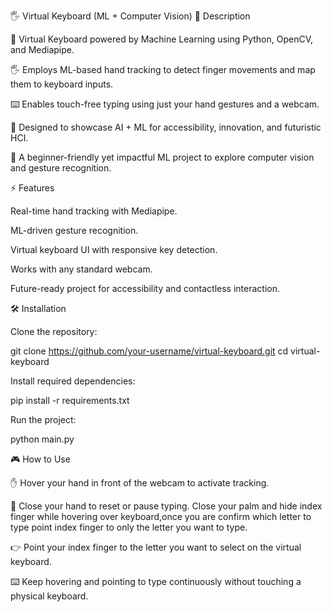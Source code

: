 🖐️ Virtual Keyboard (ML + Computer Vision)
📌 Description

🤖 Virtual Keyboard powered by Machine Learning using Python, OpenCV, and Mediapipe.

🖐️ Employs ML-based hand tracking to detect finger movements and map them to keyboard inputs.

⌨️ Enables touch-free typing using just your hand gestures and a webcam.

🎯 Designed to showcase AI + ML for accessibility, innovation, and futuristic HCI.

🚀 A beginner-friendly yet impactful ML project to explore computer vision and gesture recognition.

⚡ Features

Real-time hand tracking with Mediapipe.

ML-driven gesture recognition.

Virtual keyboard UI with responsive key detection.

Works with any standard webcam.

Future-ready project for accessibility and contactless interaction.

🛠️ Installation

Clone the repository:

git clone https://github.com/your-username/virtual-keyboard.git
cd virtual-keyboard


Install required dependencies:

pip install -r requirements.txt


Run the project:

python main.py

🎮 How to Use

✋ Hover your hand in front of the webcam to activate tracking.

🤚 Close your hand to reset or pause typing.
Close your palm and hide index finger while hovering over keyboard,once you are confirm which letter to type point index finger to only the letter you want to type.

👉 Point your index finger to the letter you want to select on the virtual keyboard.

⌨️ Keep hovering and pointing to type continuously without touching a physical keyboard.


